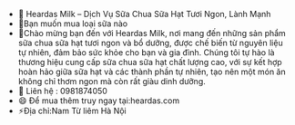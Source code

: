 - 👋 Heardas Milk – Dịch Vụ Sữa Chua Sữa Hạt Tươi Ngon, Lành Mạnh
- 👀Bạn muốn mua loại sữa nào
- 🌱Chào mừng bạn đến với Heardas Milk, nơi mang đến những sản phẩm sữa chua sữa hạt tươi ngon và bổ dưỡng, được chế biến từ nguyên liệu tự nhiên, đảm bảo sức khỏe cho bạn và gia đình. Chúng tôi tự hào là thương hiệu cung cấp sữa chua sữa hạt chất lượng cao, với sự kết hợp hoàn hảo giữa sữa hạt và các thành phần tự nhiên, tạo nên một món ăn không chỉ thơm ngon mà còn rất giàu dinh dưỡng.
- 💞️ Liên hệ : 0981874050
- 😄 Để mua thêm truy ngay tại:heardas.com
- ⚡Địa chỉ:Nam Từ liêm Hà Nội

<!---
HeardasMilk/HeardasMilk is a ✨ special ✨ repository because its `README.md` (this file) appears on your GitHub profile.
You can click the Preview link to take a look at your changes.
--->
